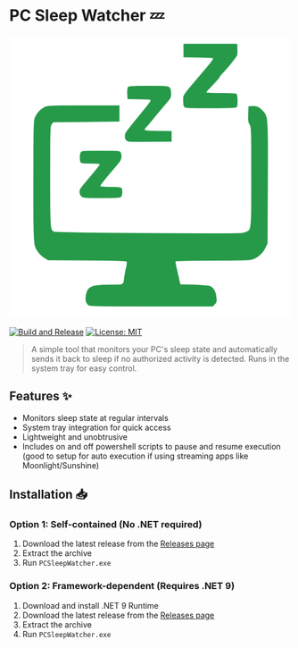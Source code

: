 # PC Sleep Watcher 💤

![App Icon](./PCSleepWatcher/Assets/icon_on_vector.svg)

[![Build and Release](https://github.com/Lavashic/PCSleepWatcher/actions/workflows/release.yml/badge.svg)](https://github.com/Lavashic/PCSleepWatcher/actions/workflows/release.yml)
[![License: MIT](https://img.shields.io/badge/License-MIT-yellow.svg)](https://opensource.org/licenses/MIT)


> A simple tool that monitors your PC's sleep state and automatically sends it back to sleep if no authorized activity is detected. Runs in the system tray for easy control.

## Features ✨
- Monitors sleep state at regular intervals
- System tray integration for quick access
- Lightweight and unobtrusive
- Includes on and off powershell scripts to pause and resume execution (good to setup for auto execution if using streaming apps like Moonlight/Sunshine)

## Installation 📥
### Option 1: Self-contained (No .NET required)
1. Download the latest release from the [Releases page](https://github.com/Lavashic/PCSleepWatcher/releases)
2. Extract the archive
3. Run `PCSleepWatcher.exe`

### Option 2: Framework-dependent (Requires .NET 9)
1. Download and install .NET 9 Runtime
2. Download the latest release from the [Releases page](https://github.com/Lavashic/PCSleepWatcher/releases)
3. Extract the archive
4. Run `PCSleepWatcher.exe`